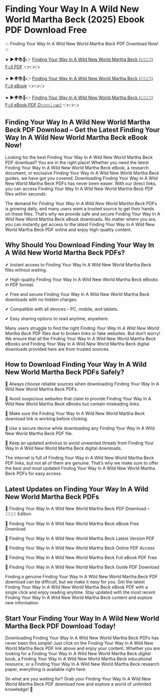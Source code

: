 # Finding Your Way In A Wild New World Martha Beck (2025) Ebook PDF Download Free

💥 Finding Your Way In A Wild New World Martha Beck PDF Download Now! 💥

➤ ►🌍📚📱👉 [Finding Your Way In A Wild New World Martha Beck (𝟸𝟶𝟸𝟻) F𝚞ll PDF](https://getpdf.xyz/finding-your-way-in-a-wild-new-world-martha-beck) 👈👈👈


➤ ►🌍📚📱👉 [Finding Your Way In A Wild New World Martha Beck (𝟸𝟶𝟸𝟻) F𝚞ll eBook](https://getpdf.xyz/finding-your-way-in-a-wild-new-world-martha-beck) 👈👈👈


➤ ►🌍📚📱👉 [Finding Your Way In A Wild New World Martha Beck (𝟸𝟶𝟸𝟻) F𝚞ll eBook PDF D𝚘𝚠𝚗𝚕𝚘a𝚍](https://getpdf.xyz/finding-your-way-in-a-wild-new-world-martha-beck) 👈👈👈


## Finding Your Way In A Wild New World Martha Beck PDF Download – Get the Latest Finding Your Way In A Wild New World Martha Beck eBook Now!

Looking for the best Finding Your Way In A Wild New World Martha Beck PDF download? You are in the right place! Whether you need the latest Finding Your Way In A Wild New World Martha Beck eBook, a research document, or exclusive Finding Your Way In A Wild New World Martha Beck guides, we have got you covered. Downloading Finding Your Way In A Wild New World Martha Beck PDFs has never been easier. With our direct links, you can access Finding Your Way In A Wild New World Martha Beck PDF files within seconds.

The demand for *Finding Your Way In A Wild New World Martha Beck* PDFs is growing daily, and many users want a trusted source to get their hands on these files. That’s why we provide safe and secure Finding Your Way In A Wild New World Martha Beck eBook downloads. No matter where you are, you can instantly get access to the latest Finding Your Way In A Wild New World Martha Beck PDF online and enjoy high-quality content.

## Why Should You Download Finding Your Way In A Wild New World Martha Beck PDFs?

✔ Instant access to Finding Your Way In A Wild New World Martha Beck files without waiting.

✔ High-quality Finding Your Way In A Wild New World Martha Beck eBooks in PDF format.

✔ Free and secure Finding Your Way In A Wild New World Martha Beck downloads with no hidden charges.

✔ Compatible with all devices – PC, mobile, and tablets.

✔ Easy sharing options to read anytime, anywhere.

Many users struggle to find the right *Finding Your Way In A Wild New World Martha Beck* PDF files due to broken links or fake websites. But don’t worry! We ensure that all the Finding Your Way In A Wild New World Martha Beck eBooks and Finding Your Way In A Wild New World Martha Beck digital downloads provided here are from trusted sources.

## How to Download Finding Your Way In A Wild New World Martha Beck PDFs Safely?

📌 Always choose reliable sources when downloading Finding Your Way In A Wild New World Martha Beck PDFs.

📌 Avoid suspicious websites that claim to provide Finding Your Way In A Wild New World Martha Beck eBooks but contain misleading links.

📌 Make sure the Finding Your Way In A Wild New World Martha Beck download link is working before clicking.

📌 Use a secure device while downloading any Finding Your Way In A Wild New World Martha Beck PDF file.

📌 Keep an updated antivirus to avoid unwanted threats from Finding Your Way In A Wild New World Martha Beck digital downloads.

The internet is full of Finding Your Way In A Wild New World Martha Beck PDF links, but not all of them are genuine. That’s why we make sure to offer the best and most updated Finding Your Way In A Wild New World Martha Beck PDFs for easy access.

## Latest Updates on Finding Your Way In A Wild New World Martha Beck PDFs

🔹 Finding Your Way In A Wild New World Martha Beck PDF Download – 𝟸𝟶𝟸𝟻 Edition

🔹 Finding Your Way In A Wild New World Martha Beck eBook Free Download

🔹 Finding Your Way In A Wild New World Martha Beck Latest Version PDF

🔹 Finding Your Way In A Wild New World Martha Beck Online PDF Access

🔹 Finding Your Way In A Wild New World Martha Beck Full eBook PDF Free

🔹 Finding Your Way In A Wild New World Martha Beck Guide PDF Download

Finding a genuine Finding Your Way In A Wild New World Martha Beck PDF download can be difficult, but we make it easy for you. Get the latest Finding Your Way In A Wild New World Martha Beck eBook PDF with a single click and enjoy reading anytime. Stay updated with the most recent Finding Your Way In A Wild New World Martha Beck content and explore new information.

## Start Your Finding Your Way In A Wild New World Martha Beck PDF Download Today!

Downloading Finding Your Way In A Wild New World Martha Beck PDFs has never been this simple! Just click on the Finding Your Way In A Wild New World Martha Beck PDF link above and enjoy your content. Whether you are looking for a Finding Your Way In A Wild New World Martha Beck digital book, a Finding Your Way In A Wild New World Martha Beck educational resource, or a Finding Your Way In A Wild New World Martha Beck research paper, everything is available right here.

So what are you waiting for? Grab your Finding Your Way In A Wild New World Martha Beck PDF download now and explore a world of unlimited knowledge! 🚀